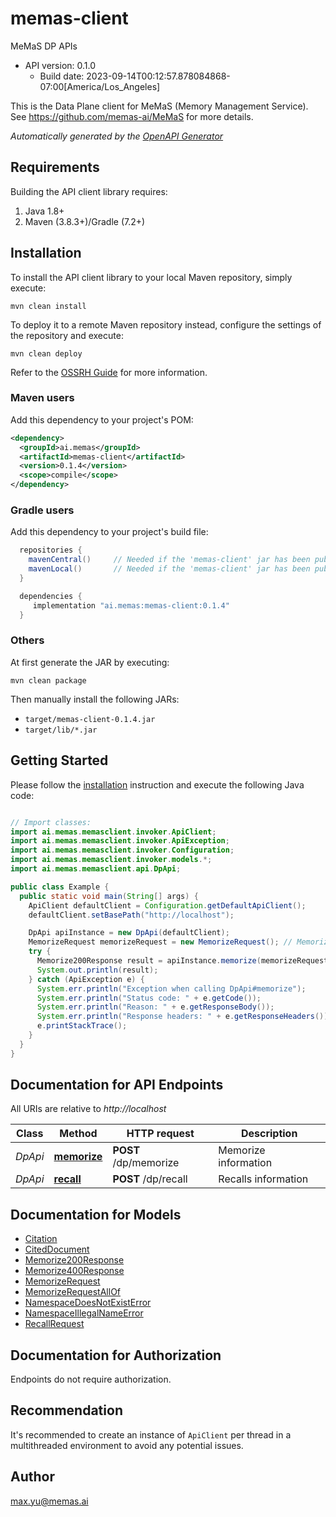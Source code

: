 # memas-client

MeMaS DP APIs
- API version: 0.1.0
  - Build date: 2023-09-14T00:12:57.878084868-07:00[America/Los_Angeles]

This is the Data Plane client for MeMaS (Memory Management Service). 
See https://github.com/memas-ai/MeMaS for more details.


*Automatically generated by the [OpenAPI Generator](https://openapi-generator.tech)*


## Requirements

Building the API client library requires:
1. Java 1.8+
2. Maven (3.8.3+)/Gradle (7.2+)

## Installation

To install the API client library to your local Maven repository, simply execute:

```shell
mvn clean install
```

To deploy it to a remote Maven repository instead, configure the settings of the repository and execute:

```shell
mvn clean deploy
```

Refer to the [OSSRH Guide](http://central.sonatype.org/pages/ossrh-guide.html) for more information.

### Maven users

Add this dependency to your project's POM:

```xml
<dependency>
  <groupId>ai.memas</groupId>
  <artifactId>memas-client</artifactId>
  <version>0.1.4</version>
  <scope>compile</scope>
</dependency>
```

### Gradle users

Add this dependency to your project's build file:

```groovy
  repositories {
    mavenCentral()     // Needed if the 'memas-client' jar has been published to maven central.
    mavenLocal()       // Needed if the 'memas-client' jar has been published to the local maven repo.
  }

  dependencies {
     implementation "ai.memas:memas-client:0.1.4"
  }
```

### Others

At first generate the JAR by executing:

```shell
mvn clean package
```

Then manually install the following JARs:

* `target/memas-client-0.1.4.jar`
* `target/lib/*.jar`

## Getting Started

Please follow the [installation](#installation) instruction and execute the following Java code:

```java

// Import classes:
import ai.memas.memasclient.invoker.ApiClient;
import ai.memas.memasclient.invoker.ApiException;
import ai.memas.memasclient.invoker.Configuration;
import ai.memas.memasclient.invoker.models.*;
import ai.memas.memasclient.api.DpApi;

public class Example {
  public static void main(String[] args) {
    ApiClient defaultClient = Configuration.getDefaultApiClient();
    defaultClient.setBasePath("http://localhost");

    DpApi apiInstance = new DpApi(defaultClient);
    MemorizeRequest memorizeRequest = new MemorizeRequest(); // MemorizeRequest | Request object for memorizing a document
    try {
      Memorize200Response result = apiInstance.memorize(memorizeRequest);
      System.out.println(result);
    } catch (ApiException e) {
      System.err.println("Exception when calling DpApi#memorize");
      System.err.println("Status code: " + e.getCode());
      System.err.println("Reason: " + e.getResponseBody());
      System.err.println("Response headers: " + e.getResponseHeaders());
      e.printStackTrace();
    }
  }
}

```

## Documentation for API Endpoints

All URIs are relative to *http://localhost*

Class | Method | HTTP request | Description
------------ | ------------- | ------------- | -------------
*DpApi* | [**memorize**](docs/DpApi.md#memorize) | **POST** /dp/memorize | Memorize information
*DpApi* | [**recall**](docs/DpApi.md#recall) | **POST** /dp/recall | Recalls information


## Documentation for Models

 - [Citation](docs/Citation.md)
 - [CitedDocument](docs/CitedDocument.md)
 - [Memorize200Response](docs/Memorize200Response.md)
 - [Memorize400Response](docs/Memorize400Response.md)
 - [MemorizeRequest](docs/MemorizeRequest.md)
 - [MemorizeRequestAllOf](docs/MemorizeRequestAllOf.md)
 - [NamespaceDoesNotExistError](docs/NamespaceDoesNotExistError.md)
 - [NamespaceIllegalNameError](docs/NamespaceIllegalNameError.md)
 - [RecallRequest](docs/RecallRequest.md)


<a id="documentation-for-authorization"></a>
## Documentation for Authorization

Endpoints do not require authorization.


## Recommendation

It's recommended to create an instance of `ApiClient` per thread in a multithreaded environment to avoid any potential issues.

## Author

max.yu@memas.ai

